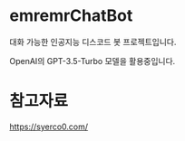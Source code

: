 # emremrChatBot

대화 가능한 인공지능 디스코드 봇 프로젝트입니다.

OpenAI의 GPT-3.5-Turbo 모델을 활용중입니다.

# 참고자료
https://syerco0.com/